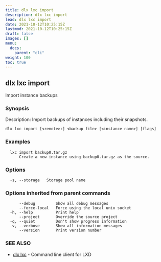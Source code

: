 ```yaml
---
title: dlx lxc import
description: dlx lxc import
lead: dlx lxc import
date: 2021-10-12T10:25:15Z
lastmod: 2021-10-12T10:25:15Z
draft: false
images: []
menu:
  docs:
    parent: "cli"
weight: 100
toc: true
---
```

## dlx lxc import

Import instance backups

### Synopsis

Description:
  Import backups of instances including their snapshots.



```
dlx lxc import [<remote>:] <backup file> [<instance name>] [flags]
```

### Examples

```
  lxc import backup0.tar.gz
      Create a new instance using backup0.tar.gz as the source.
```

### Options

```
  -s, --storage   Storage pool name
```

### Options inherited from parent commands

```
      --debug         Show all debug messages
      --force-local   Force using the local unix socket
  -h, --help          Print help
      --project       Override the source project
  -q, --quiet         Don't show progress information
  -v, --verbose       Show all information messages
      --version       Print version number
```

### SEE ALSO

* [dlx lxc](/docs/cmd/dlx_lxc)	 - Command line client for LXD

